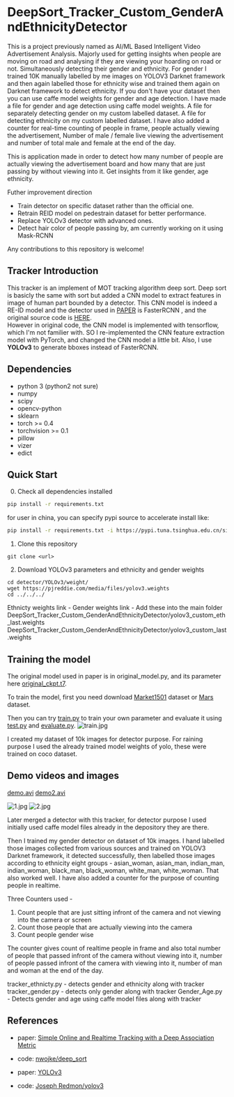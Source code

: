 # DeepSort_Tracker_Custom_GenderAndEthnicityDetector
This is a project previously named as AI/ML Based Intelligent Video Advertisement Analysis. Majorly used for getting insights when people are moving on road and analysing if they are viewing your hoarding on road or not. Simultaneously detecting their gender and ethnicity. For gender I trained 10K manually labelled by me images on YOLOV3 Darknet framework and then again labelled those for ethnicity wise and trained them again on Darknet framework to detect ethnicity. If you don't have your dataset then you can use caffe  model weights for gender and age detection. I have made a file for gender and age detection using caffe model weights. A file for separately detecting gender on my custom labelled dataset. A file for detecting ethnicity on my custom labelled dataset. I have also added a counter for real-time counting of people in frame, people actually viewing the advertisement, Number of male / female live viewing the advertisement and number of total male and female at the end of the day.


This is application made in order to detect how many number of people are actually viewing the advertisement board and how many that are just passing by without viewing into it. Get insights from it like gender, age ethnicity.

Futher improvement direction  
- Train detector on specific dataset rather than the official one.
- Retrain REID model on pedestrain dataset for better performance.
- Replace YOLOv3 detector with advanced ones.
- Detect hair color of people passing by, am currently working on it using Mask-RCNN

Any contributions to this repository is welcome!


## Tracker Introduction
This tracker is an implement of MOT tracking algorithm deep sort. Deep sort is basicly the same with sort but added a CNN model to extract features in image of human part bounded by a detector. This CNN model is indeed a RE-ID model and the detector used in [PAPER](https://arxiv.org/abs/1703.07402) is FasterRCNN , and the original source code is [HERE](https://github.com/nwojke/deep_sort).  
However in original code, the CNN model is implemented with tensorflow, which I'm not familier with. SO I re-implemented the CNN feature extraction model with PyTorch, and changed the CNN model a little bit. Also, I use **YOLOv3** to generate bboxes instead of FasterRCNN.

## Dependencies
- python 3 (python2 not sure)
- numpy
- scipy
- opencv-python
- sklearn
- torch >= 0.4
- torchvision >= 0.1
- pillow
- vizer
- edict

## Quick Start
0. Check all dependencies installed
```bash
pip install -r requirements.txt
```
for user in china, you can specify pypi source to accelerate install like:
```bash
pip install -r requirements.txt -i https://pypi.tuna.tsinghua.edu.cn/simple 
```

1. Clone this repository
```
git clone <url>
```

2. Download YOLOv3 parameters and ethnicity and gender weights
```
cd detector/YOLOv3/weight/
wget https://pjreddie.com/media/files/yolov3.weights
cd ../../../
```
Ethnicty weights link - 
Gender weights link - 
Add these into the main folder 
DeepSort_Tracker_Custom_GenderAndEthnicityDetector/yolov3_custom_eth_last.weights
DeepSort_Tracker_Custom_GenderAndEthnicityDetector/yolov3_custom_last.weights



## Training the model
The original model used in paper is in original_model.py, and its parameter here [original_ckpt.t7](https://drive.google.com/drive/folders/1xhG0kRH1EX5B9_Iz8gQJb7UNnn_riXi6).  

To train the model, first you need download [Market1501](http://www.liangzheng.org/Project/project_reid.html) dataset or [Mars](http://www.liangzheng.com.cn/Project/project_mars.html) dataset.  

Then you can try [train.py](deep_sort/deep/train.py) to train your own parameter and evaluate it using [test.py](deep_sort/deep/test.py) and [evaluate.py](deep_sort/deep/evalute.py).
![train.jpg](deep_sort/deep/train.jpg)

I created my dataset of 10k images for detector purpose. For raining purpose I used the already trained model weights of yolo, these were trained on coco dataset.

## Demo videos and images
[demo.avi](https://drive.google.com/drive/folders/1xhG0kRH1EX5B9_Iz8gQJb7UNnn_riXi6)
[demo2.avi](https://drive.google.com/drive/folders/1xhG0kRH1EX5B9_Iz8gQJb7UNnn_riXi6)

![1.jpg](demo/1.jpg)
![2.jpg](demo/2.jpg)

Later merged a detector with this tracker, for detector purpose I used initially used caffe model files already in the depository they are there.

Then I trained my gender detector on dataset of 10k images. I hand labelled those images collected from various sources and trained on YOLOV3 Darknet framework, it detected successfully, then labelled those images according to ethnicity eight groups - asian_woman, asian_man, indian_man, indian_woman, black_man, black_woman, white_man, white_woman. That also worked well. I have also added a counter for the purpose of counting people in realtime. 

Three Counters used -
1) Count people that are just sitting infront of the camera and not viewing into the camera or screen 
2) Count those people that are actually viewing into the camera
3) Count people gender wise

The counter gives count of realtime people in frame and also total number of people that passed infront of the camera without viewing into it,  number of people passed infront of the camera with viewing into it, number of man and woman at the end of the day. 

tracker_ethnicty.py - detects gender and ethnicity along with tracker
tracker_gender.py - detects only gender along with tracker
Gender_Age.py - Detects gender and age using caffe model files along with tracker

## References
- paper: [Simple Online and Realtime Tracking with a Deep Association Metric](https://arxiv.org/abs/1703.07402)

- code: [nwojke/deep_sort](https://github.com/nwojke/deep_sort)

- paper: [YOLOv3](https://pjreddie.com/media/files/papers/YOLOv3.pdf)

- code: [Joseph Redmon/yolov3](https://pjreddie.com/darknet/yolo/)
